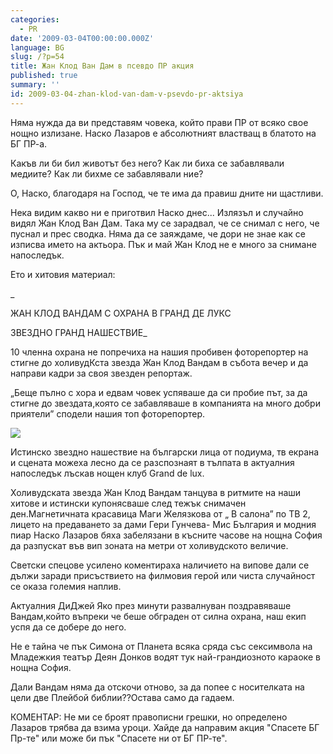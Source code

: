 ```yaml
---
categories:
  - PR
date: '2009-03-04T00:00:00.000Z'
language: BG
slug: /?p=54
title: Жан Клод Ван Дам в псевдо ПР акция
published: true
summary: ''
id: 2009-03-04-zhan-klod-van-dam-v-psevdo-pr-aktsiya
---
```


Няма нужда да ви представям човека, който прави ПР от всяко свое нощно излизане. Наско Лазаров е абсолютният властващ в блатото на БГ ПР-а.


Какъв ли би бил животът без него? Как ли биха се забавлявали медиите? Как ли бихме се забавлявали ние?


О, Наско, благодаря на Господ, че те има да правиш дните ни щастливи.


Нека видим какво ни е приготвил Наско днес... Излязъл и случайно видял Жан Клод Ван Дам. Така му се зарадвал, че се снимал с него, че пуснал и прес сводка. Няма да се заяждаме, че дори не знае как се изписва името на актьора. Пък и май Жан Клод не е много за снимане напоследък.


Ето и хитовия материал:

_


ЖАН КЛОД ВАНДАМ С ОХРАНА В ГРАНД ДЕ ЛУКС


ЗВЕЗДНО ГРАНД НАШЕСТВИЕ_

10 членна охрана не попречиха на нашия пробивен фоторепортер на стигне до холивудКста звезда Жан Клод Вандам в събота вечер и да направи кадри за своя звезден репортаж.

„Беще пълно с хора и едвам човек успяваше да си пробие път, за да стигне до звездата,която се забавляваше в компанията на много добри приятели” сподели нашия топ фоторепортер.

![](http://2.bp.blogspot.com/_x3M_abAXB6Y/Sa42gLhNXvI/AAAAAAAAEus/Fm5-1muopls/s320/DSC00597.JPG)


Истинско звездно нашествие на български лица от подиума, тв екрана и сцената можеха лесно да се разспознаят в тълпата в актуалния напоследък лъскав нощен клуб Grand de lux.


Холивудската звезда Жан Клод Вандам танцува в ритмите на наши хитове и истински купонясваше след тежък снимачен ден.Магнетичната красавица Маги Желязкова от „ В салона” по ТВ 2, лицето на предаването за дами Гери Гунчева- Мис България и модния пиар Наско Лазаров бяха забелязани в късните часове на нощна София да разпускат във вип зоната на метри от холивудското величие.


Светски спецове усилено коментираха наличието на випове дали се дължи заради присъствието на филмовия герой или чиста случайност се оказа големия наплив.


Актуалния ДиДжей Яко през минути развалнуван поздравяваше Вандам,който въпреки че беше обграден от силна охрана, наш екип успя да се добере до него.


Не е тайна че пък Симона от Планета всяка сряда със сексимвола на Младежкия театър Деян Донков водят тук най-грандиозното караоке в нощна София.


Дали Вандам няма да отскочи отново, за да попее с носителката на цели две Плейбой библии??Остава само да гадаем.


КОМЕНТАР: Не ми се броят правописни грешки, но определено Лазаров трябва да взима уроци. Хайде да направим акция "Спасете БГ Пр-те" или може би пък "Спасете ни от БГ ПР-те".
